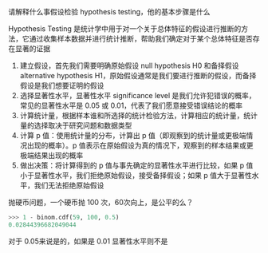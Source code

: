 请解释什么事假设检验 hypothesis testing，他的基本步骤是什么

Hypothesis Testing 是统计学中用于对一个关于总体特征的假设进行推断的方法，它通过收集样本数据并进行统计推断，帮助我们确定对于某个总体特征是否存在显著的证据

1. 建立假设，首先我们需要明确原始假设 null hypothesis H0 和备择假设 alternative hypothesis H1，原始假设通常是我们要进行推断的假设，而备择假设是我们想要证明的假设
2. 选择显著性水平，显著性水平 significance level 是我们允许犯错误的概率，常见的显著性水平是 0.05 或 0.01，代表了我们愿意接受错误结论的概率
3. 计算统计量，根据样本谁和所选择的统计检验方法，计算相应的统计量，统计量的选择取决于研究问题和数据类型
4. 计算 p 值：使用统计量的分布，计算出 p 值（即观察到的统计量或更极端情况出现的概率）。p 值表示在原始假设为真的情况下，观察到的样本结果或更极端结果出现的概率
5. 做出决策：将计算得到的 p 值与事先确定的显著性水平进行比较，如果 p 值小于显著性水平，我们拒绝原始假设，接受备择假设；如果 p 值大于显著性水平，我们无法拒绝原始假设



抛硬币问题，一个硬币抛 100 次，60次向上，是公平的么？

~~~python
>>> 1 - binom.cdf(59, 100, 0.5)
0.02844396682049044
~~~

对于 0.05来说是的，如果是 0.01 显著性水平则不是